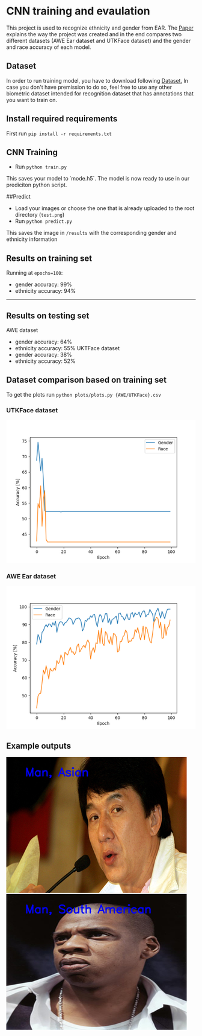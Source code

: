 # CNN training and evaulation
This project is used to recognize ethnicity and gender from EAR. The [Paper](https://github.com/123robi/CNN_training/blob/main/paper.pdf) explains the way the project was created and in the end compares two different datasets (AWE Ear dataset and UTKFace dataset) and the gender and race accuracy of each model.
## Dataset
In order to run training model, you have to download following [Dataset.](http://awe.fri.uni-lj.si/datasets.html) In case you don't have premission to do so, feel free to use any other biometric dataset intended for recognition dataset that has annotations that you want to train on.
## Install required requirements
First run `pip install -r requirements.txt`
## CNN Training
- Run `python train.py`

This saves your model to ˙mode.h5`. The model is now ready to use in our prediciton python script.

##Predict
- Load your images or choose the one that is already uploaded to the root directory (`test.png`)
- Run `python predict.py`

This saves the image in `/results` with the corresponding gender and ethnicity information

## Results on training set
Running at `epochs=100`:
- gender accuracy: 99%
- ethnicity accuracy: 94%
-----
## Results on testing set
AWE dataset
- gender accuracy: 64%
- ethnicity accuracy: 55%
UKTFace dataset
- gender accuracy: 38%
- ethnicity accuracy: 52%
## Dataset comparison based on training set
To get the plots run `python plots/plots.py {AWE/UTKFace}.csv`
### UTKFace dataset
![alt text](https://github.com/123robi/CNN_training/blob/main/plots/UTKPlot.png?raw=true)

### AWE Ear dataset
![alt text](https://github.com/123robi/CNN_training/blob/main/plots/AWEplot.png?raw=true)


## Example outputs
![alt text](https://github.com/123robi/CNN_training/blob/main/results/man_asian.png?raw=true)
![alt text](https://github.com/123robi/CNN_training/blob/main/results/south_american.png?raw=true)
